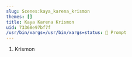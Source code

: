 ```yaml
---
slug: Scenes:kaya_karena_krismon
themes: []
title: Kaya Karena Krismon
uid: 73368e97bf7f
/usr/bin/xargs=/usr/bin/xargs=status: 💬 Prompt
---
```

1. Krismon
